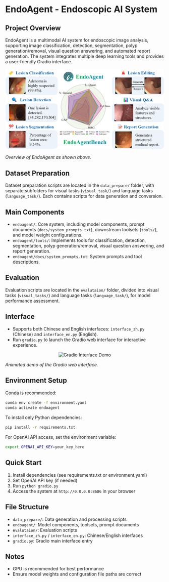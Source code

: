 # EndoAgent - Endoscopic AI System

## Project Overview
EndoAgent is a multimodal AI system for endoscopic image analysis, supporting image classification, detection, segmentation, polyp generation/removal, visual question answering, and automated report generation. The system integrates multiple deep learning tools and provides a user-friendly Gradio interface.

<p align="center">
  <img src="./demo/overview.png" alt="EndoAgent Overview" width="900"/>
</p>

*Overview of EndoAgent as shown above.*

## Dataset Preparation
Dataset preparation scripts are located in the `data_prepare/` folder, with separate subfolders for visual tasks (`visual_task/`) and language tasks (`language_task/`). Each contains scripts for data generation and conversion.

## Main Components
- `endoagent/`: Core system, including model components, prompt documents (`docs/system_prompts.txt`), downstream toolsets (`tools/`), and model weight configurations.
- `endoagent/tools/`: Implements tools for classification, detection, segmentation, polyp generation/removal, visual question answering, and report generation.
- `endoagent/docs/system_prompts.txt`: System prompts and tool descriptions.

## Evaluation
Evaluation scripts are located in the `evalutaion/` folder, divided into visual tasks (`visual_tasks/`) and language tasks (`language_task/`), for model performance assessment.

## Interface
- Supports both Chinese and English interfaces: `interface_zh.py` (Chinese) and `interface_en.py` (English).
- Run `gradio.py` to launch the Gradio web interface for interactive experience.

<p align="center">
  <img src="./demo/interface_demo.gif" alt="Gradio Interface Demo" width="600"/>
</p>

*Animated demo of the Gradio web interface.*

## Environment Setup
Conda is recommended:
```bash
conda env create -f environment.yaml
conda activate endoagent
```
To install only Python dependencies:
```bash
pip install -r requirements.txt
```
For OpenAI API access, set the environment variable:
```bash
export OPENAI_API_KEY=your_key_here
```

## Quick Start
1. Install dependencies (see requirements.txt or environment.yaml)
2. Set OpenAI API key (if needed)
3. Run `python gradio.py`
4. Access the system at `http://0.0.0.0:8686` in your browser

## File Structure
- `data_prepare/`: Data generation and processing scripts
- `endoagent/`: Model components, toolsets, prompt documents
- `evalutaion/`: Evaluation scripts
- `interface_zh.py` / `interface_en.py`: Chinese/English interfaces
- `gradio.py`: Gradio main interface entry

## Notes
- GPU is recommended for best performance
- Ensure model weights and configuration file paths are correct

